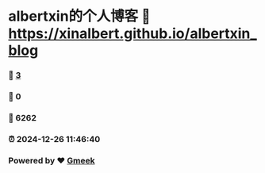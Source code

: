 # albertxin的个人博客 :link: https://xinalbert.github.io/albertxin_blog 
### :page_facing_up: [3](https://xinalbert.github.io/albertxin_blog/tag.html) 
### :speech_balloon: 0 
### :hibiscus: 6262 
### :alarm_clock: 2024-12-26 11:46:40 
### Powered by :heart: [Gmeek](https://github.com/Meekdai/Gmeek)
